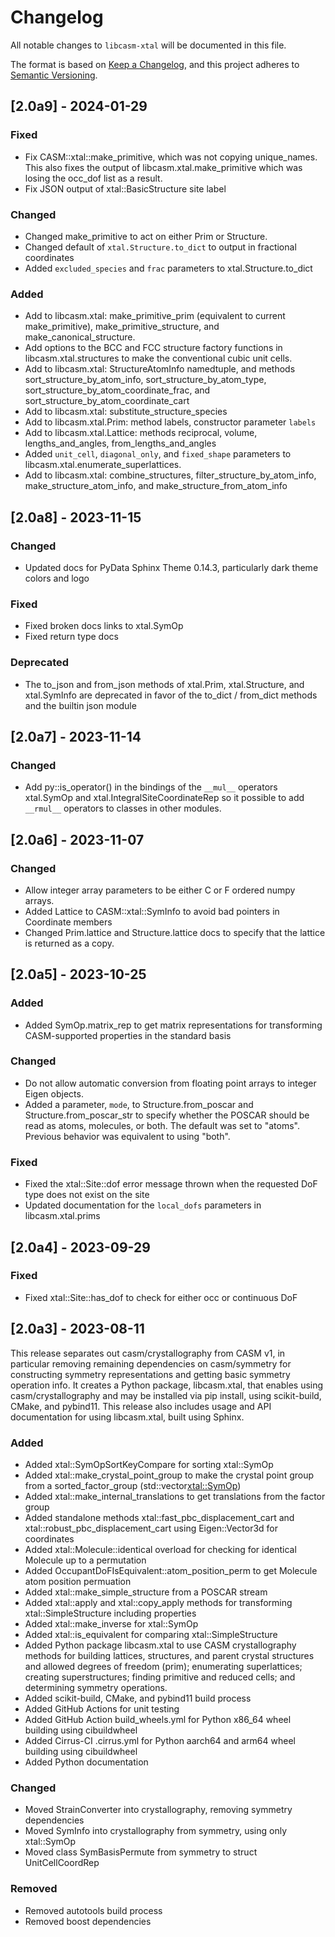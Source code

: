 # Changelog

All notable changes to `libcasm-xtal` will be documented in this file.

The format is based on [Keep a Changelog](https://keepachangelog.com/en/1.1.0/),
and this project adheres to [Semantic Versioning](https://semver.org/spec/v2.0.0.html).


## [2.0a9] - 2024-01-29

### Fixed

- Fix CASM::xtal::make_primitive, which was not copying unique_names. This also fixes the output of libcasm.xtal.make_primitive which was losing the occ_dof list as a result.
- Fix JSON output of xtal::BasicStructure site label

### Changed

- Changed make_primitive to act on either Prim or Structure.
- Changed default of `xtal.Structure.to_dict` to output in fractional coordinates
- Added `excluded_species` and `frac` parameters to xtal.Structure.to_dict

### Added

- Add to libcasm.xtal: make_primitive_prim (equivalent to current make_primitive), make_primitive_structure, and make_canonical_structure. 
- Add options to the BCC and FCC structure factory functions in libcasm.xtal.structures to make the conventional cubic unit cells.
- Add to libcasm.xtal: StructureAtomInfo namedtuple, and methods sort_structure_by_atom_info, sort_structure_by_atom_type, sort_structure_by_atom_coordinate_frac, and sort_structure_by_atom_coordinate_cart
- Add to libcasm.xtal: substitute_structure_species 
- Add to libcasm.xtal.Prim: method labels, constructor parameter `labels`
- Add to libcasm.xtal.Lattice: methods reciprocal, volume, lengths_and_angles, from_lengths_and_angles
- Added `unit_cell`, `diagonal_only`, and `fixed_shape` parameters to libcasm.xtal.enumerate_superlattices.
- Add to libcasm.xtal: combine_structures, filter_structure_by_atom_info, make_structure_atom_info, and make_structure_from_atom_info


## [2.0a8] - 2023-11-15

### Changed

- Updated docs for PyData Sphinx Theme 0.14.3, particularly dark theme colors and logo

### Fixed

- Fixed broken docs links to xtal.SymOp
- Fixed return type docs

### Deprecated

- The to_json and from_json methods of xtal.Prim, xtal.Structure, and xtal.SymInfo are deprecated in favor of the to_dict / from_dict methods and the builtin json module


## [2.0a7] - 2023-11-14

### Changed

- Add py::is_operator() in the bindings of the `__mul__` operators xtal.SymOp and xtal.IntegralSiteCoordinateRep so it possible to add `__rmul__` operators to classes in other modules.


## [2.0a6] - 2023-11-07

### Changed

- Allow integer array parameters to be either C or F ordered numpy arrays.
- Added Lattice to CASM::xtal::SymInfo to avoid bad pointers in Coordinate members
- Changed Prim.lattice and Structure.lattice docs to specify that the lattice is returned as a copy.


## [2.0a5] - 2023-10-25

### Added

- Added SymOp.matrix_rep to get matrix representations for transforming CASM-supported properties in the standard basis

### Changed

- Do not allow automatic conversion from floating point arrays to integer Eigen objects.
- Added a parameter, `mode`, to Structure.from_poscar and Structure.from_poscar_str to specify whether the POSCAR should be read as atoms, molecules, or both. The default was set to "atoms". Previous behavior was equivalent to using "both".

### Fixed

- Fixed the xtal::Site::dof error message thrown when the requested DoF type does not exist on the site
- Updated documentation for the `local_dofs` parameters in libcasm.xtal.prims


## [2.0a4] - 2023-09-29

### Fixed

- Fixed xtal::Site::has_dof to check for either occ or continuous DoF 


## [2.0a3] - 2023-08-11

This release separates out casm/crystallography from CASM v1, in particular removing remaining dependencies on casm/symmetry for constructing symmetry representations and getting basic symmetry operation info. It creates a Python package, libcasm.xtal, that enables using casm/crystallography and may be installed via pip install, using scikit-build, CMake, and pybind11. This release also includes usage and API documentation for using libcasm.xtal, built using Sphinx.

### Added

- Added xtal::SymOpSortKeyCompare for sorting xtal::SymOp
- Added xtal::make_crystal_point_group to make the crystal point group from a sorted_factor_group (std::vector<xtal::SymOp>)
- Added xtal::make_internal_translations to get translations from the factor group
- Added standalone methods xtal::fast_pbc_displacement_cart and xtal::robust_pbc_displacement_cart using Eigen::Vector3d for coordinates
- Added xtal::Molecule::identical overload for checking for identical Molecule up to a permutation
- Added OccupantDoFIsEquivalent::atom_position_perm to get Molecule atom position permuation
- Added xtal::make_simple_structure from a POSCAR stream
- Added xtal::apply and xtal::copy_apply methods for transforming xtal::SimpleStructure including properties
- Added xtal::make_inverse for xtal::SymOp
- Added xtal::is_equivalent for comparing xtal::SimpleStructure
- Added Python package libcasm.xtal to use CASM crystallography methods for building lattices, structures, and parent crystal structures and allowed degrees of freedom (prim); enumerating superlattices; creating superstructures; finding primitive and reduced cells; and determining symmetry operations.
- Added scikit-build, CMake, and pybind11 build process
- Added GitHub Actions for unit testing
- Added GitHub Action build_wheels.yml for Python x86_64 wheel building using cibuildwheel
- Added Cirrus-CI .cirrus.yml for Python aarch64 and arm64 wheel building using cibuildwheel
- Added Python documentation


### Changed

- Moved StrainConverter into crystallography, removing symmetry dependencies
- Moved SymInfo into crystallography from symmetry, using only xtal::SymOp
- Moved class SymBasisPermute from symmetry to struct UnitCellCoordRep

### Removed

- Removed autotools build process
- Removed boost dependencies
